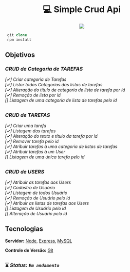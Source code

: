 <h1 align="center"> 💻 Simple Crud Api</h1> 

<p align="center">

<img src="https://img.shields.io/badge/NodeJs-6DB33F?style=for-the-badge&logo=nodejs&logoColor=white"/>
</p>

```php 
 git clone
 npm install
```
## Objetivos <br>  
<i>
 
 
### CRUD de Categoria de TAREFAS 

[✔] Criar categoria de Tarefas<br>
[✔] Listar todas Categorias das listas de tarefas<br>
[✔] Alteração do titulo de categoria de lista de tarefa por id<br>
[✔] Remoção de lista por id<br>
[] Listagem de uma categoria de lista de tarefas pelo id<br>
##
 
### CRUD de TAREFAS 
 
[✔] Criar uma tarefa<br>
[✔] Listagem das tarefas<br>
[✔] Alteração do texto e título da tarefa por id  
[✔] Remover tarefa pelo id<br> 
[✔] Atribuir tarefas à uma categoria de listas de tarefas<br>
[✔] Atribuir tarefas à um User<br>
[] Listagem de uma única tarefa pelo id<br>

 ##
### CRUD de USERS
 
[✔] Atribuir as tarefas aos Users<br>
[✔] Cadastro de Usuário<br>
[✔] Listagem de todos Usuário<br>
[✔] Remoção de Usuário pelo id<br>
[✔] Atribuir as listas de tarefas aos Users<br>
[] Listagem de Usuário  pelo id<br>
[] Alteração de Usuário pelo id<br>

 

</i>

 ## Tecnologias

**Servidor:** [Node](https://nodejs.org), [Express](https://expressjs.com), [MySQL](https://www.mysql.com/)

**Controle de Versão:** [Git](https://git-scm.com/)

##




### ⌛ <i>Status: **`Em andamento`** </i>
 



##
